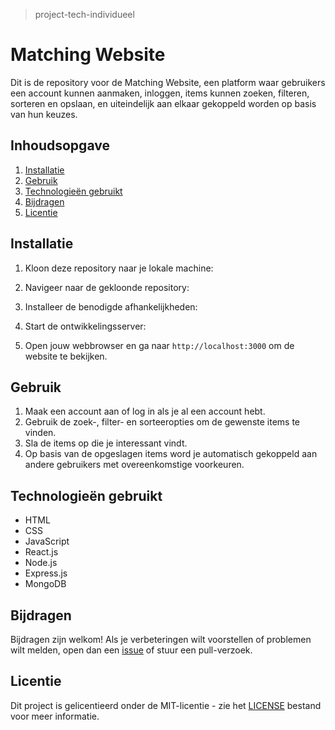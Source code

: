 > project-tech-individueel
# Matching Website

Dit is de repository voor de Matching Website, een platform waar gebruikers een account kunnen aanmaken, inloggen, items kunnen zoeken, filteren, sorteren en opslaan, en uiteindelijk aan elkaar gekoppeld worden op basis van hun keuzes.

## Inhoudsopgave

1. [Installatie](#installatie)
2. [Gebruik](#gebruik)
3. [Technologieën gebruikt](#technologieën-gebruikt)
4. [Bijdragen](#bijdragen)
5. [Licentie](#licentie)

## Installatie

1. Kloon deze repository naar je lokale machine:


2. Navigeer naar de gekloonde repository:


3. Installeer de benodigde afhankelijkheden:


4. Start de ontwikkelingsserver:


5. Open jouw webbrowser en ga naar `http://localhost:3000` om de website te bekijken.

## Gebruik

1. Maak een account aan of log in als je al een account hebt.
2. Gebruik de zoek-, filter- en sorteeropties om de gewenste items te vinden.
3. Sla de items op die je interessant vindt.
4. Op basis van de opgeslagen items word je automatisch gekoppeld aan andere gebruikers met overeenkomstige voorkeuren.

## Technologieën gebruikt

- HTML
- CSS
- JavaScript
- React.js
- Node.js
- Express.js
- MongoDB

## Bijdragen

Bijdragen zijn welkom! Als je verbeteringen wilt voorstellen of problemen wilt melden, open dan een [issue](https://github.com/vriesmb/project-tech-individueel/issues) of stuur een pull-verzoek.

## Licentie

Dit project is gelicentieerd onder de MIT-licentie - zie het [LICENSE](LICENSE) bestand voor meer informatie.
